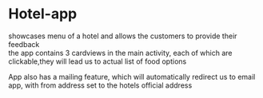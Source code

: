# Hotel-app
showcases menu of a hotel and allows the customers to provide their feedback</br>
the app contains 3 cardviews in the main activity, each of which are clickable,they will lead us to actual list of food options</br>

App also has a mailing feature, which will automatically redirect us  to email app, with from address set to the hotels official address</br>
